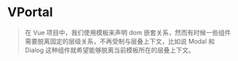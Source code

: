 # VPortal

> 在 Vue 项目中，我们使用模板来声明 dom 嵌套关系，然而有时候一些组件需要脱离固定的层级关系，不再受制与层叠上下文，比如说 Modal 和 Dialog 这种组件就希望能够脱离当前模板所在的层叠上下文。

